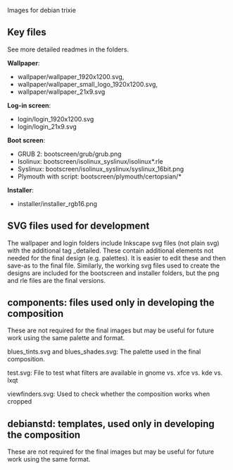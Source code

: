 Images for debian trixie

## Key files

See more detailed readmes in the folders.

**Wallpaper**: 
* wallpaper/wallpaper_1920x1200.svg, 
* wallpaper/wallpaper_small_logo_1920x1200.svg, 
* wallpaper/wallpaper_21x9.svg

**Log-in screen**: 
* login/login_1920x1200.svg 
* login/login_21x9.svg

**Boot screen**:
* GRUB 2: bootscreen/grub/grub.png
* Isolinux: bootscreen/isolinux_syslinux/isolinux*.rle
* Syslinux: bootscreen/isolinux_syslinux/syslinux_16bit.png
* Plymouth with script: bootscreen/plymouth/certopsian/*

**Installer**: 
* installer/installer_rgb16.png


## SVG files used for development

The wallpaper and login folders include Inkscape svg files (not plain svg) with the additional tag _detailed. These contain additional elements not needed for the final design (e.g. palettes). It is easier to edit these and then save-as to the final file. Similarly, the working svg files used to create the designs are included for the bootscreen and installer folders, but the png and rle files are the final versions.


## components: files used only in developing the composition

These are not required for the final images but may be useful for future work using the same palette and format.

blues_tints.svg and blues_shades.svg: The palette used in the final composition.

test.svg: File to test what filters are available in gnome vs. xfce vs. kde vs. lxqt

viewfinders.svg: Used to check whether the composition works when cropped

## debianstd: templates, used only in developing the composition

These are not required for the final images but may be useful for future work using the same format.


